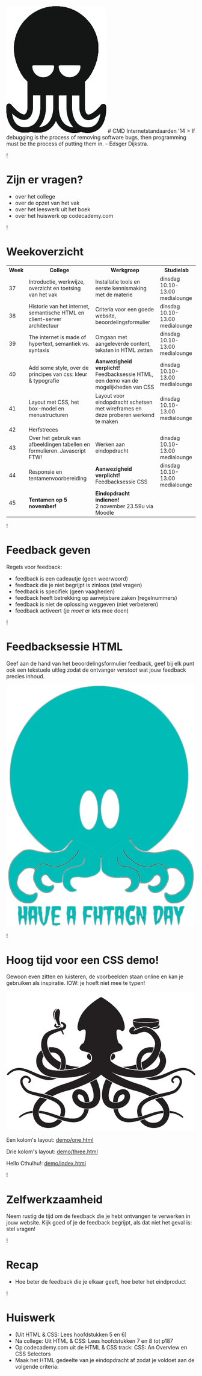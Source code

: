 <img src="cthulhu.png" class="centered" />
# CMD Internetstandaarden '14
> If debugging is the process of removing software bugs, then programming must be the process of putting them in. - Edsger Dijkstra.


!

# Zijn er vragen?

- over het college
- over de opzet van het vak
- over het leeswerk uit het boek
- over het huiswerk op codecademy.com

!

# Weekoverzicht

<table class="vakoverzicht">
  <tr>
    <th>Week</th>
    <th>College</th>
    <th>Werkgroep</th>
    <th>Studielab</th>
  </tr>
  <tr class="done">
    <td>37</td>
    <td>Introductie, werkwijze, overzicht en toetsing van het vak</td>
    <td>Installatie tools en eerste kennismaking met de materie</td>
    <td>dinsdag<br/>10.10-13.00 medialounge</td>
  </tr>
  <tr class="done">
    <td>38</td>
    <td>Historie van het internet, semantische HTML en client-server architectuur</td>
    <td>Criteria voor een goede website, beoordelingsformulier</td>
    <td>dinsdag<br/>10.10-13.00 medialounge</td>
  </tr>
  <tr class="done">
    <td>39</td>
    <td>The internet is made of hypertext, semantiek vs. syntaxis</td>
    <td>Omgaan met aangeleverde content, teksten in HTML zetten</td>
    <td>dinsdag<br/>10.10-13.00 medialounge</td>
  </tr>
  <tr>
    <td>40</td>
    <td>Add some style, over de principes van css: kleur &amp; typografie</td>
    <td><strong>Aanwezigheid verplicht!</strong> Feedbacksessie HTML, een demo van de mogelijkheden van CSS</td>
    <td>dinsdag<br/>10.10-13.00 medialounge</td>
  </tr>
  <tr>
    <td>41</td>
    <td>Layout met CSS, het box-model en menustructuren</td>
    <td>Layout voor eindopdracht schetsen met wireframes en deze proberen werkend te maken</td>
    <td>dinsdag<br/>10.10-13.00 medialounge</td>
  </tr>
  <tr class="empty">
    <td>42</td>
    <td colspan="3">Herfstreces</td>
  </tr>
  <tr>
    <td>43</td>
    <td>Over het gebruik van afbeeldingen tabellen en formulieren. Javascript FTW!</td>
    <td>Werken aan eindopdracht</td>
    <td>dinsdag<br/>10.10-13.00 medialounge</td>
  </tr>
  <tr>
    <td>44</td>
    <td>Responsie en tentamenvoorbereiding</td>
    <td><strong>Aanwezigheid verplicht!</strong> Feedbacksessie CSS</td>
    <td>dinsdag<br/>10.10-13.00 medialounge</td>
  </tr>
  <tr>
    <td>45</td>
    <td><strong>Tentamen op 5 november!</strong></td>
    <td><strong>Eindopdracht indienen!</strong><br/>2 november 23.59u via Moodle</td>
  </tr>
</table>

!

# Feedback geven

Regels voor feedback:

- feedback is een cadeautje (geen weerwoord)
- feedback die je niet begrijpt is zinloos (stel vragen)
- feedback is specifiek (geen vaagheden)
- feedback heeft betrekking op aanwijsbare zaken (regelnummers)
- feedback is niet de oplossing weggeven (niet verbeteren)
- feedback activeert (je _moet_ er iets mee doen)

!

# Feedbacksessie HTML

Geef aan de hand van het beoordelingsformulier feedback, geef bij elk punt ook een tekstuele uitleg zodat de ontvanger _verstaat_ wat jouw feedback precies inhoud.

![squidlove](cthulhuNice.png)

!

# Hoog tijd voor een CSS demo!

Gewoon even zitten en luisteren, de voorbeelden staan online en kan je gebruiken als inspiratie. IOW: je hoeft niet mee te typen!

![cthulhu](demo/cthulhuMeal.png)

Een kolom's layout: [demo/one.html](demo/one.html)

Drie kolom's layout: [demo/three.html](demo/three.html)

Hello Cthulhu!: [demo/index.html](demo/index.html)

!

# Zelfwerkzaamheid

Neem rustig de tijd om de feedback die je hebt ontvangen te verwerken in jouw website. Kijk goed of je de feedback begrijpt, als dat niet het geval is: stel vragen!

!

# Recap

- Hoe beter de feedback die je elkaar geeft, hoe beter het eindproduct


!

# Huiswerk

- (Uit HTML & CSS: Lees hoofdstukken 5 en 6)
- Na college: Uit HTML & CSS: Lees hoofdstukken 7 en 8 tot p187
- Op codecademy.com uit de HTML & CSS track: CSS: An Overview en CSS Selectors
- Maak het HTML gedeelte van je eindopdracht af zodat je voldoet aan de volgende criteria:
